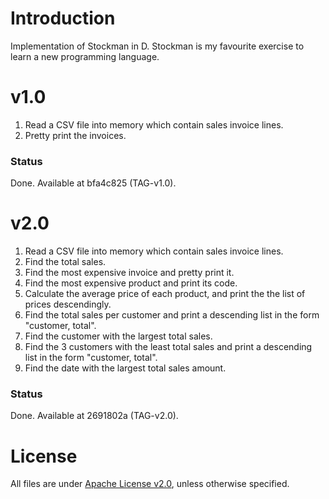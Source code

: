 # Introduction #
Implementation of Stockman in D.
Stockman is my favourite exercise to learn a new programming language.

# v1.0 #
1. Read a CSV file into memory which contain sales invoice lines.
2. Pretty print the invoices.

### Status ###
Done.  Available at bfa4c825 (TAG-v1.0).

# v2.0 #
1. Read a CSV file into memory which contain sales invoice lines.
2. Find the total sales.
3. Find the most expensive invoice and pretty print it.
4. Find the most expensive product and print its code.
5. Calculate the average price of each product, and print the the list of prices descendingly.
6. Find the total sales per customer and print a descending list in the form "customer, total".
7. Find the customer with the largest total sales.
8. Find the 3 customers with the least total sales and print a descending list in the form "customer, total".
9. Find the date with the largest total sales amount.

### Status ###
Done. Available at 2691802a (TAG-v2.0).


# License #
All files are under [Apache License v2.0](http://www.apache.org/licenses/LICENSE-2.0), unless otherwise specified.
